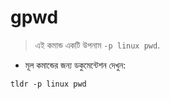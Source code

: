 # gpwd

> এই কমান্ড একটি উপনাম `-p linux pwd`.

- মূল কমান্ডের জন্য ডকুমেন্টেশন দেখুন:

`tldr -p linux pwd`
